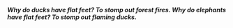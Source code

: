 _**Why do ducks have flat feet? To stomp out forest fires. Why do elephants have flat feet? To stomp out flaming ducks.**_

